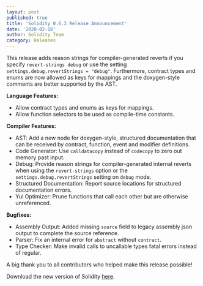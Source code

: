```yaml
---
layout: post
published: true
title: 'Solidity 0.6.3 Release Announcement'
date: '2020-02-18'
author: Solidity Team
category: Releases
---
```


This release adds reason strings for compiler-generated reverts if you specify ``revert-strings debug`` or use the setting ``settings.debug.revertStrings = "debug"``. Furthermore, contract types and enums are now allowed as keys for mappings and the doxygen-style comments are better supported by the AST.


**Language Features:**
 * Allow contract types and enums as keys for mappings.
 * Allow function selectors to be used as compile-time constants.

**Compiler Features:**
 * AST: Add a new node for doxygen-style, structured documentation that can be received by contract, function, event and modifier definitions.
 * Code Generator: Use ``calldatacopy`` instead of ``codecopy`` to zero out memory past input.
 * Debug: Provide reason strings for compiler-generated internal reverts when using the ``revert-strings`` option or the ``settings.debug.revertStrings`` setting on ``debug`` mode.
 * Structured Documentation: Report source locations for structured documentation errors.
 * Yul Optimizer: Prune functions that call each other but are otherwise unreferenced.


**Bugfixes:**
 * Assembly Output: Added missing `source` field to legacy assembly json output to complete the source reference.
 * Parser: Fix an internal error for ``abstract`` without ``contract``.
 * Type Checker: Make invalid calls to uncallable types fatal errors instead of regular.





A big thank you to all contributors who helped make this release possible!

Download the new version of Solidity [here](https://github.com/ethereum/solidity/releases/tag/v0.6.3).
  